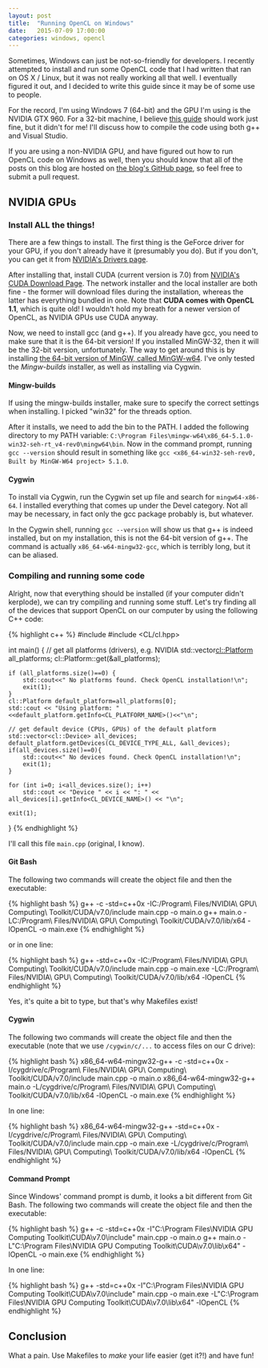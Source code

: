 ```yaml
---
layout: post
title:  "Running OpenCL on Windows"
date:   2015-07-09 17:00:00
categories: windows, opencl
---
```


Sometimes, Windows can just be not-so-friendly for developers. I recently attempted to install and run some OpenCL code that I had written that ran on OS X / Linux, but it was not really working all that well. I eventually figured it out, and I decided to write this guide since it may be of some use to people.

For the record, I'm using Windows 7 (64-bit) and the GPU I'm using is the NVIDIA GTX 960. For a 32-bit machine, I believe [this guide](http://www.nvidia.com/Download/index.aspx?lang=en-us) should work just fine, but it didn't for me! I'll discuss how to compile the code using both g++ and Visual Studio.
<!-- more -->

If you are using a non-NVIDIA GPU, and have figured out how to run OpenCL code on Windows as well, then you should know that all of the posts on this blog are hosted on [the blog's GitHub page](https://github.com/SaintDako/SaintDako.github.io), so feel free to submit a pull request.

## NVIDIA GPUs

### Install ALL the things!

There are a few things to install. The first thing is the GeForce driver for your GPU, if you don't already have it (presumably you do). But if you don't, you can get it from [NVIDIA's Drivers page](http://www.nvidia.com/Download/index.aspx?lang=en-us).

After installing that, install CUDA (current version is 7.0) from [NVIDIA's CUDA Download Page](https://developer.nvidia.com/cuda-downloads). The network installer and the local installer are both fine - the former will download files during the installation, whereas the latter has everything bundled in one. Note that **CUDA comes with OpenCL 1.1**, which is quite old! I wouldn't hold my breath for a newer version of OpenCL, as NVIDIA GPUs use CUDA anyway.

Now, we need to install gcc (and g++). If you already have gcc, you need to make sure that it is the 64-bit version! If you installed MinGW-32, then it will be the 32-bit version, unfortunately. The way to get around this is by installing [the 64-bit version of MinGW, called MinGW-w64](http://mingw-w64.org/doku.php/download). I've only tested the *Mingw-builds* installer, as well as installing via Cygwin.


#### Mingw-builds

If using the mingw-builds installer, make sure to specify the correct settings when installing. I picked "win32" for the threads option.

After it installs, we need to add the bin to the PATH. I added the following directory to my PATH variable: `C:\Program Files\mingw-w64\x86_64-5.1.0-win32-seh-rt_v4-rev0\mingw64\bin`. Now in the command prompt, running `gcc --version` should result in something like `gcc <x86_64-win32-seh-rev0, Built by MinGW-W64 project> 5.1.0`.

#### Cygwin

To install via Cygwin, run the Cygwin set up file and search for `mingw64-x86-64`. I installed everything that comes up under the Devel category. Not all may be necessary, in fact only the gcc package probably is, but whatever.

In the Cygwin shell, running `gcc --version` will show us that g++ is indeed installed, but on my installation, this is not the 64-bit version of g++. The command is actually `x86_64-w64-mingw32-gcc`, which is terribly long, but it can be aliased.

### Compiling and running some code

Alright, now that everything should be installed (if your computer didn't kerplode), we can try compiling and running some stuff. Let's try finding all of the devices that support OpenCL on our computer by using the following C++ code:

{% highlight c++ %}
#include <iostream>
#include <CL/cl.hpp>

int main() {
    // get all platforms (drivers), e.g. NVIDIA
    std::vector<cl::Platform> all_platforms;
    cl::Platform::get(&all_platforms);

    if (all_platforms.size()==0) {
        std::cout<<" No platforms found. Check OpenCL installation!\n";
        exit(1);
    }
    cl::Platform default_platform=all_platforms[0];
    std::cout << "Using platform: "<<default_platform.getInfo<CL_PLATFORM_NAME>()<<"\n";

    // get default device (CPUs, GPUs) of the default platform
    std::vector<cl::Device> all_devices;
    default_platform.getDevices(CL_DEVICE_TYPE_ALL, &all_devices);
    if(all_devices.size()==0){
        std::cout<<" No devices found. Check OpenCL installation!\n";
        exit(1);
    }

    for (int i=0; i<all_devices.size(); i++)
        std::cout << "Device " << i << ": " << all_devices[i].getInfo<CL_DEVICE_NAME>() << "\n";

    exit(1);
}
{% endhighlight %}

I'll call this file `main.cpp` (original, I know).

#### Git Bash

The following two commands will create the object file and then the executable:

{% highlight bash %}
g++ -c -std=c++0x -IC:/Program\ Files/NVIDIA\ GPU\ Computing\ Toolkit/CUDA/v7.0/include  main.cpp  -o  main.o
g++ main.o -LC:/Program\ Files/NVIDIA\ GPU\ Computing\ Toolkit/CUDA/v7.0/lib/x64  -lOpenCL -o main.exe
{% endhighlight %}

or in one line:

{% highlight bash %}
g++ -std=c++0x -IC:/Program\ Files/NVIDIA\ GPU\ Computing\ Toolkit/CUDA/v7.0/include  main.cpp  -o  main.exe -LC:/Program\ Files/NVIDIA\ GPU\ Computing\ Toolkit/CUDA/v7.0/lib/x64 -lOpenCL
{% endhighlight %}

Yes, it's quite a bit to type, but that's why Makefiles exist!

#### Cygwin

The following two commands will create the object file and then the executable (note that we use `/cygwin/c/...` to access files on our C drive):

{% highlight bash %}
x86_64-w64-mingw32-g++ -c -std=c++0x -I/cygdrive/c/Program\ Files/NVIDIA\ GPU\ Computing\ Toolkit/CUDA/v7.0/include main.cpp -o main.o
x86_64-w64-mingw32-g++ main.o -L/cygdrive/c/Program\ Files/NVIDIA\ GPU\ Computing\ Toolkit/CUDA/v7.0/lib/x64 -lOpenCL -o main.exe
{% endhighlight %}

In one line:

{% highlight bash %}
x86_64-w64-mingw32-g++ -std=c++0x -I/cygdrive/c/Program\ Files/NVIDIA\ GPU\ Computing\ Toolkit/CUDA/v7.0/include main.cpp -o main.exe -L/cygdrive/c/Program\ Files/NVIDIA\ GPU\ Computing\ Toolkit/CUDA/v7.0/lib/x64 -lOpenCL
{% endhighlight %}

#### Command Prompt
Since Windows' command prompt is dumb, it looks a bit different from Git Bash. The following two commands will create the object file and then the executable:

{% highlight bash %}
g++ -c -std=c++0x -I"C:\Program Files\NVIDIA GPU Computing Toolkit\CUDA\v7.0\include"  main.cpp  -o  main.o
g++ main.o -L"C:\Program Files\NVIDIA GPU Computing Toolkit\CUDA\v7.0\lib\x64"  -lOpenCL -o main.exe
{% endhighlight %}

In one line:

{% highlight bash %}
g++ -std=c++0x -I"C:\Program Files\NVIDIA GPU Computing Toolkit\CUDA\v7.0\include"  main.cpp  -o  main.exe -L"C:\Program Files\NVIDIA GPU Computing Toolkit\CUDA\v7.0\lib\x64" -lOpenCL
{% endhighlight %}

## Conclusion

What a pain. Use Makefiles to *make* your life easier (get it?!) and have fun!
